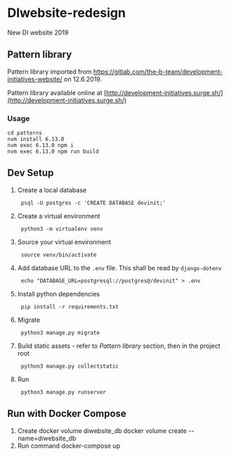 # DIwebsite-redesign
New DI website 2019

## Pattern library

Pattern library imported from https://gitlab.com/the-b-team/development-initiatives-website/ on 12.6.2019.

Pattern library available online at [http://development-initiatives.surge.sh/](http://development-initiatives.surge.sh/)

### Usage

    cd patterns
    nvm install 6.13.0
    nvm exec 6.13.0 npm i
    nvm exec 6.13.0 npm run build

## Dev Setup

1. Create a local database

        psql -U postgres -c 'CREATE DATABASE devinit;'

2. Create a virtual environment

        python3 -m virtualenv venv

3. Source your virtual environment

        source venv/bin/activate

4. Add database URL to the `.env` file. This shall be read by `django-dotenv`

        echo "DATABASE_URL=postgresql://postgres@/devinit" > .env

5. Install python dependencies

        pip install -r requirements.txt

6. Migrate

        python3 manage.py migrate

7. Build static assets - refer to *Pattern library* section, then in the project root

        python3 manage.py collectstatic

8. Run

        python3 manage.py runserver

## Run with Docker Compose
1. Create docker volume diwebsite_db
    docker volume create --name=diwebsite_db
2. Run command docker-compose up
